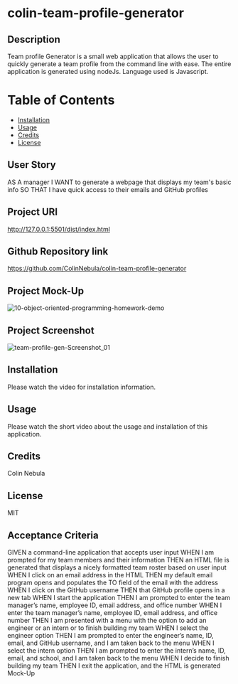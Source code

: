 # colin-team-profile-generator

## Description
Team profile Generator is a small web application that allows the user to quickly generate a team profile from the command line with ease. The entire application is generated using nodeJs. Language used is Javascript.

# Table of Contents
* [Installation](#installation)
* [Usage](#usage)
* [Credits](#credits)
* [License](#license)

## User Story
AS A manager
I WANT to generate a webpage that displays my team's basic info
SO THAT I have quick access to their emails and GitHub profiles

## Project URl
http://127.0.0.1:5501/dist/index.html

## Github Repository link
https://github.com/ColinNebula/colin-team-profile-generator

## Project Mock-Up
![10-object-oriented-programming-homework-demo](https://user-images.githubusercontent.com/57843842/131204950-31bcd09a-b236-42e8-8993-ba57fd487090.png)


## Project Screenshot
![team-profile-gen-Screenshot_01](https://user-images.githubusercontent.com/57843842/131207861-65ecb5c5-8eba-4dbc-9952-2c872161841d.jpg)

## Installation
Please watch the video for installation information.

## Usage
Please watch the short video about the usage and installation of this application.

## Credits
Colin Nebula

## License
MIT

## Acceptance Criteria
GIVEN a command-line application that accepts user input
WHEN I am prompted for my team members and their information
THEN an HTML file is generated that displays a nicely formatted team roster based on user input
WHEN I click on an email address in the HTML
THEN my default email program opens and populates the TO field of the email with the address
WHEN I click on the GitHub username
THEN that GitHub profile opens in a new tab
WHEN I start the application
THEN I am prompted to enter the team manager’s name, employee ID, email address, and office number
WHEN I enter the team manager’s name, employee ID, email address, and office number
THEN I am presented with a menu with the option to add an engineer or an intern or to finish building my team
WHEN I select the engineer option
THEN I am prompted to enter the engineer’s name, ID, email, and GitHub username, and I am taken back to the menu
WHEN I select the intern option
THEN I am prompted to enter the intern’s name, ID, email, and school, and I am taken back to the menu
WHEN I decide to finish building my team
THEN I exit the application, and the HTML is generated
Mock-Up

